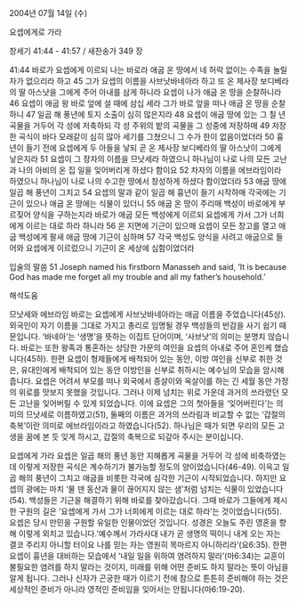 2004년 07월 14일 (수)

요셉에게로 가라



창세기 41:44 - 41:57 / 새찬송가 349 장


41:44 바로가 요셉에게 이르되 나는 바로라 애굽 온 땅에서 네 허락 없이는 수족을 놀릴 자가 없으리라 하고 45 그가 요셉의 이름을 사브낫바네아라 하고 또 온 제사장 보디베라의 딸 아스낫을 그에게 주어 아내를 삼게 하니라 요셉이 나가 애굽 온 땅을 순찰하니라 46 요셉이 애굽 왕 바로 앞에 설 때에 삼십 세라 그가 바로 앞을 떠나 애굽 온 땅을 순찰하니 47 일곱 해 풍년에 토지 소출이 심히 많은지라 48 요셉이 애굽 땅에 있는 그 칠 년 곡물을 거두어 각 성에 저축하되 각 성 주위의 밭의 곡물을 그 성중에 저장하매 49 저장한 곡식이 바다 모래같이 심히 많아 세기를 그쳤으니 그 수가 한이 없음이었더라 50 흉년이 들기 전에 요셉에게 두 아들을 낳되 곧 온 제사장 보디베라의 딸 아스낫이 그에게 낳은지라 51 요셉이 그 장자의 이름을 므낫세라 하였으니 하나님이 나로 나의 모든 고난과 나의 아비의 온 집 일을 잊어버리게 하셨다 함이요 52 차자의 이름을 에브라임이라 하였으니 하나님이 나로 나의 수고한 땅에서 창성하게 하셨다 함이었더라 53 애굽 땅에 일곱 해 풍년이 그치고 54 요셉의 말과 같이 일곱 해 흉년이 들기 시작하매 각국에는 기근이 있으나 애굽 온 땅에는 식물이 있더니 55 애굽 온 땅이 주리매 백성이 바로에게 부르짖어 양식을 구하는지라 바로가 애굽 모든 백성에게 이르되 요셉에게 가서 그가 너희에게 이르는 대로 하라 하니라 56 온 지면에 기근이 있으매 요셉이 모든 창고를 열고 애굽 백성에게 팔새 애굽 땅에 기근이 심하며 57 각국 백성도 양식을 사려고 애굽으로 들어와 요셉에게 이르렀으니 기근이 온 세상에 심함이었더라 

입술의 말씀 
51 Joseph named his firstborn Manasseh and said, ‘It is because God has made me forget all my trouble and all my father’s household.’

해석도움





므낫세와 에브라임 
바로는 요셉에게 사브낫바네아라는 애굽 이름을 주었습니다(45상). 외국인이 자기 이름을 그대로 가지고 총리로 임명될 경우 백성들의 반감을 사기 쉽기 때문입니다. ‘바네아’는 ‘생명’을 뜻하는 이집트 단어이며, ‘사브낫’의 의미는 분명치 않습니다. 바로는 또한 왕족과 통혼하는 상당한 가문의 여인을 요셉의 아내로 주어 혼인케 했습니다(45하). 한편 요셉이 형제들에게 배척되어 있는 동안, 이방 여인을 신부로 취한 것은, 유대인에게 배척되어 있는 동안 이방인을 신부로 취하시는 예수님의 모습을 암시해줍니다. 요셉은 어려서 부모를 떠나 외국에서 종살이와 옥살이를 하는 긴 세월 동안 가정의 위로를 맛보지 못했을 것입니다. 그러나 이제 넘치는 위로 가운데 과거의 쓰라렸던 모든 고난을 잊어버릴 수 있게 되었습니다. 이에 요셉은 그의 첫아들을 ‘잊어버린다’는 의미의 므낫세로 이름하였고(51), 둘째의 이름은 과거의 쓰라림과 비교할 수 없는 ‘갑절의 축복’이란 의미로 에브라임이라고 하였습니다(52). 하나님은 때가 되면 우리의 모든 고생을 꿈에 본 듯 잊게 하시고, 갑절의 축복으로 되갚아 주시는 분이십니다. 

요셉에게 가라 
요셉은 일곱 해의 풍년 동안 지혜롭게 곡물을 거두어 각 성에 비축하였는데 이렇게 저장한 곡식은 계수하기가 불가능할 정도의 양이었습니다(46-49). 이윽고 일곱 해의 풍년이 그치고 애굽을 비롯한 각국에 심각한 기근이 시작되었습니다. 하지만 요셉의 광에는 마치 ‘물 덴 동산과 물이 끊어지지 않는 샘’처럼 넘치는 식물이 있었습니다(54). 백성들은 기근을 해결하기 위해 바로를 찾아갔습니다. 그때 바로가 그들에게 제시한 구원의 길은 ‘요셉에게 가서 그가 너희에게 이르는 대로 하라’는 것이었습니다(55). 요셉은 당시 만민을 구원할 유일한 인물이었던 것입니다. 성경은 오늘도 주린 영혼을 향해 이렇게 외치고 있습니다.’예수께서 가라사대 내가 곧 생명의 떡이니 내게 오는 자는 결코 주리지 아니할 터이요 나를 믿는 자는 영원히 목마르지 아니하리라’(요6:35). 한편 요셉이 흉년을 대비하는 모습에서 ‘내일 일을 위하여 염려하지 말라’(마6:34)는 교훈이 불필요한 염려를 하지 말라는 것이지, 미래를 위해 어떤 준비도 하지 말라는 뜻이 아님을 알게 됩니다. 그러나 신자가 곤궁한 때가 이르기 전에 참으로 튼튼히 준비해야 하는 것은 세상적인 준비가 아니라 영적인 준비임을 잊어서는 안됩니다(마6:19-20).
